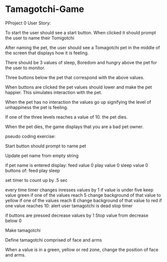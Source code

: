 # Tamagotchi-Game
PProject 0
User Story:
 
To start the user should see a start button. When clicked it should prompt the user to name their Tomigotchi
 
After naming the pet, the user should see a Tomagotchi pet in the middle of the screen that displays how it is feeling.
 
There should be 3 values of sleep, Boredom and hungry above the pet for the user to monitor.
 
Three buttons below the pet that correspond with the above values.
 
When buttons are clicked the pet values should lower and make the pet happier. This simulates interaction with the pet.
 
When the pet has no interaction the values go up signifying the level of unhappiness the pet is feeling.
 
If one of the three levels reaches a value of 10. the pet dies.

When the pet dies, the game displays that you are a bad pet owner.



pseudo coding exercise:
 
Start button should prompt to name pet
 
Update pet name from empty string
 
if pet name is entered display:
feed value 0
play value 0
sleep value 0
buttons of:
feed
play
sleep
 
set timer to count up by .5 sec
 
every time timer changes inresses values by 1
if value is under five keep value green
if one of the values reach 5 change background of that value to yellow
if one of the values reach 8 change background of that value to red
if one  value reaches 10:
alert user tamagotchi is dead
stop timer
 
if buttons are pressed decrease values by 1
Stop value from decrease below 0
 
Make tamagotchi
 
Define tamagotchi comprised of face and arms
 
When a value is in a green, yellow or red zone, change the position of face and arms.











